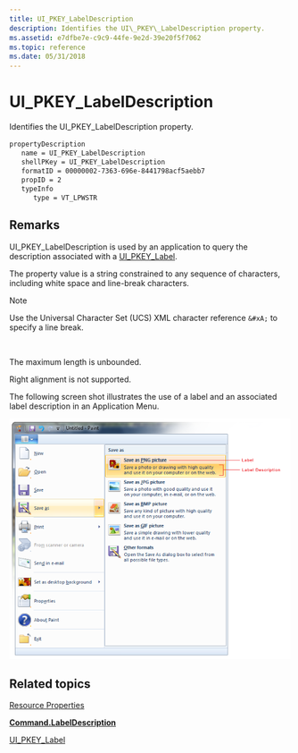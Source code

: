 ```yaml
---
title: UI_PKEY_LabelDescription
description: Identifies the UI\_PKEY\_LabelDescription property.
ms.assetid: e7dfbe7e-c9c9-44fe-9e2d-39e20f5f7062
ms.topic: reference
ms.date: 05/31/2018
---
```


# UI\_PKEY\_LabelDescription

Identifies the UI\_PKEY\_LabelDescription property.

```
propertyDescription
   name = UI_PKEY_LabelDescription
   shellPKey = UI_PKEY_LabelDescription
   formatID = 00000002-7363-696e-8441798acf5aebb7
   propID = 2
   typeInfo
      type = VT_LPWSTR
```

## Remarks

UI\_PKEY\_LabelDescription is used by an application to query the description associated with a [UI\_PKEY\_Label](windowsribbon-reference-properties-uipkey-label.md).

The property value is a string constrained to any sequence of characters, including white space and line-break characters.

> [!Note]  
> Use the Universal Character Set (UCS) XML character reference `&#xA;` to specify a line break.

 

The maximum length is unbounded.

Right alignment is not supported.

The following screen shot illustrates the use of a label and an associated label description in an Application Menu.

![screen shot showing a label and an associated label description in an application menu.](images/properties/ui-pkey-labeldescription.png)

## Related topics

<dl> <dt>

[Resource Properties](windowsribbon-reference-properties-resource.md)
</dt> <dt>

[**Command.LabelDescription**](windowsribbon-element-command-labeldescription.md)
</dt> <dt>

[UI\_PKEY\_Label](windowsribbon-reference-properties-uipkey-label.md)
</dt> </dl>

 

 




